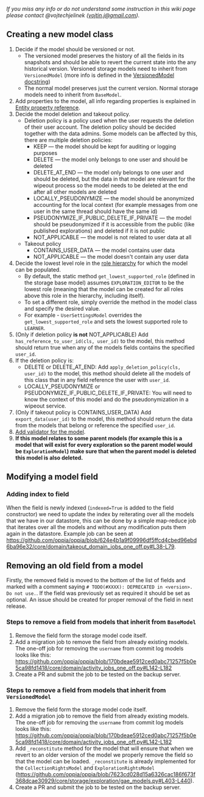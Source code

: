 _If you miss any info or do not understand some instruction in this wiki page please contact @vojtechjelinek (vojtin.j@gmail.com)._

## Creating a new model class

1. Decide if the model should be versioned or not. 
    * The versioned model preserves the history of all the fields in its snapshots and should be able to revert the current state into the any historical version. Versioned storage models need to inherit from `VersionedModel` (more info is defined in the [VersionedModel docstring](https://github.com/oppia/oppia/blob/develop/core/storage/base_model/gae_models.py#L526))
    * The normal model preserves just the current version. Normal storage models need to inherit from `BaseModel`.
2. Add properties to the model, all info regarding properties is explained in [Entity property reference](https://cloud.google.com/appengine/docs/standard/python/ndb/entity-property-reference).
3. Decide the model deletion and takeout policy.
    * Deletion policy is a policy used when the user requests the deletion of their user account. The deletion policy should be decided together with the data admins. Some models can be affected by this, there are multiple deletion policies:
        * KEEP — the model should be kept for auditing or logging purposes
        * DELETE — the model only belongs to one user and should be deleted
        * DELETE_AT_END — the model only belongs to one user and should be deleted, but the data in that model are relevant for the wipeout process so the model needs to be deleted at the end after all other models are deleted
        * LOCALLY_PSEUDONYMIZE — the model should be anonymized accounting for the local context (for example messages from one user in the same thread should have the same id) 
        * PSEUDONYMIZE_IF_PUBLIC_DELETE_IF_PRIVATE — the model should be pseudonymized if it is accessible from the public (like published explorations) and deleted if it is not public
        * NOT_APPLICABLE — the model is not related to user data at all
    * Takeout policy
        * CONTAINS_USER_DATA — the model contains user data
        * NOT_APPLICABLE — the model doesn't contain any user data
4. Decide the lowest level role in the [role hierarchy](https://github.com/oppia/oppia/wiki/Instructions-for-editing-roles-or-actions#7-view-role-hierarchy) for which the model can be populated. 
    - By default, the static method `get_lowest_supported_role` (defined in the storage base model) assumes `EXPLORATION_EDITOR` to be the lowest role (meaning that the model can be created for all roles above this role in the hierarchy, including itself).
    - To set a different role, simply override the method in the model class and specify the desired value. 
    - For example - `UserSettingsModel` overrides the `get_lowest_supported_role` and sets the lowest supported role to `LEARNER`. 
5. (Only if deletion policy **is not** NOT_APPLICABLE) Add `has_reference_to_user_id(cls, user_id)` to the model, this method should return true when any of the models fields contains the specified `user_id`.
6. If the deletion policy is:
    - DELETE or DELETE_AT_END: Add `apply_deletion_policy(cls, user_id)` to the model, this method should delete all the models of this class that in any field reference the user with `user_id`.
    - LOCALLY_PSEUDONYMIZE or PSEUDONYMIZE_IF_PUBLIC_DELETE_IF_PRIVATE: You will need to know the context of this model and do the pseudonymization in a wipeout service.
10. (Only if takeout policy is CONTAINS_USER_DATA) Add `export_data(user_id)` to the model, this method should return the data from the models that belong or reference the specified `user_id`.
11. [Add validator for the model](https://github.com/oppia/oppia/wiki/Writing-Validators-for-storage-models).
12. **If this model relates to some parent models (for example this is a model that will exist for every exploration so the parent model would be `ExplorationModel`) make sure that when the parent model is deleted this model is also deleted.**

## Modifying a model field

### Adding index to field

When the field is newly indexed (`indexed=True` is added to the field constructor) we need to update the index by reiterating over all the models that we have in our datastore, this can be done by a simple map-reduce job that iterates over all the models and without any modification puts them again in the datastore. Example job can be seen at https://github.com/oppia/oppia/blob/624e4b1a9f09996df5ffcd4cbed96ebd6ba96e32/core/domain/takeout_domain_jobs_one_off.py#L38-L79.

## Removing an old field from a model

Firstly, the removed field is moved to the bottom of the list of fields and marked with a comment saying `# TODO(#XXXX): DEPRECATED in <version>. Do not use.`. If the field was previously set as required it should be set as optional. An issue should be created for proper removal of the field in next release.


### Steps to remove a field from models that inherit from `BaseModel`

1. Remove the field form the storage model code itself.
2. Add a migration job to remove the field from already existing models. The one-off job for removing the `username` from commit log models looks like this: https://github.com/oppia/oppia/blob/170bdeae5912ced0abc71257f5b0e5ca98fd1418/core/domain/activity_jobs_one_off.py#L142-L182
3. Create a PR and submit the job to be tested on the backup server.

### Steps to remove a field from models that inherit from `VersionedModel`

1. Remove the field form the storage model code itself.
2. Add a migration job to remove the field from already existing models. The one-off job for removing the `username` from commit log models looks like this: https://github.com/oppia/oppia/blob/170bdeae5912ced0abc71257f5b0e5ca98fd1418/core/domain/activity_jobs_one_off.py#L142-L182
4. Add `_reconstitute` method for the model that will ensure that when we revert to an older version of the model we properly remove the field so that the model can be loaded. `_reconstitute` is already implemented for the `CollectionRightsModel` and `ExplorationRightsModel` (https://github.com/oppia/oppia/blob/7623cd028d15a6326cac186f673f368dcae30929/core/storage/exploration/gae_models.py#L403-L440).
4. Create a PR and submit the job to be tested on the backup server.
